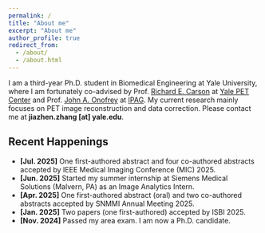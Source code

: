 ```yaml
---
permalink: /
title: "About me"
excerpt: "About me"
author_profile: true
redirect_from: 
  - /about/
  - /about.html
---
```


I am a third-year Ph.D. student in Biomedical Engineering at Yale University, where I am fortunately co-advised by Prof. [Richard E. Carson](https://medicine.yale.edu/profile/richard-carson/) at [Yale PET Center](https://medicine.yale.edu/pet/) and Prof. [John A. Onofrey](https://medicine.yale.edu/profile/john-onofrey/) at [IPAG](https://medicine.yale.edu/bioimaging/ipa/). 
My current research mainly focuses on PET image reconstruction and data correction.
Please contact me at **jiazhen.zhang [at] yale.edu**.


Recent Happenings
------
* **[Jul. 2025]** One first-authored abstract and four co-authored abstracts accepted by IEEE Medical Imaging Conference (MIC) 2025.
* **[Jun. 2025]** Started my summer internship at Siemens Medical Solutions (Malvern, PA) as an Image Analytics Intern.
* **[Apr. 2025]** One first-authored abstract (oral) and two co-authored abstracts accepted by SNMMI Annual Meeting 2025.
* **[Jan. 2025]** Two papers (one first-authored) accepted by ISBI 2025.
* **[Nov. 2024]** Passed my area exam. I am now a Ph.D. candidate.
